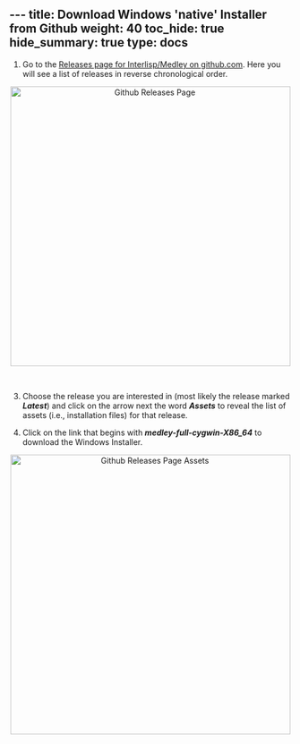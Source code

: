 ﻿﻿---
title: Download Windows 'native' Installer from Github
weight: 40
toc_hide: true
hide_summary: true
type: docs
---
<style>.td-content blockquote { border-left: none; color: inherit; padding-left: 2rem;}</style>

1.  Go to the [Releases page for Interlisp/Medley on github.com](https://github.com/interlisp/medley/releases).  Here you will see a list of releases in reverse chronological order.  
 <div align="center"><img alt="Github Releases Page" width=500 src="../../images/releases-page-landing.png"><p>&nbsp;</p></div>

3. Choose the release you are interested in (most likely the release marked ***Latest***) and click on the arrow next the word ***Assets*** to reveal the list of assets (i.e., installation files) for that release.   

4. Click on the link that begins with ***medley-full-cygwin-X86_64*** to download the Windows Installer.
<div align="center"><img alt="Github Releases Page Assets" width=500 src="../../images/releases-page-windows-native.png"><p>&nbsp;</p></div>



